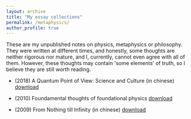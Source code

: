 ```yaml
---
layout: archive
title: "My essay collections"
permalink: /metaphysics/
author_profile: true
---
```


These are my unpublished notes on physics, metaphysics or philosophy. They were written at different times, and honestly, some thoughts are neither rigorous nor mature, and I, currently, cannot even agree with all of them. However, these thoughts may contain 'some elements' of truth, so I believe they are still worth reading.  

* (2018) A Quantum Point of View: Science and Culture (in chinese) [download](http://wdscultan.github.io/files/quantum.pdf)

* (2010) Foundamental thoughts of foundational physics [download](http://wdscultan.github.io/files/ftfp.pdf)

* (2009) From Nothing till Infinity (in chinese) [download](http://wdscultan.github.io/files/Infinity.pdf)
